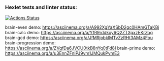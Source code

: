 ### Hexlet tests and linter status:
[![Actions Status](https://github.com/821125/python-project-49/workflows/hexlet-check/badge.svg)](https://github.com/821125/python-project-49/actions)

brain-even demo: https://asciinema.org/a/A992XgYaXSbD2gc0HAmGTaKBj
brain-calc demo: https://asciinema.org/a/YfR9rddkxy6Q2ZTXgxzEKrzbg
brain-gcd demo: https://asciinema.org/a/JfMRjobklMTvZzRHt3AMz4Fou
brain-progression demo: https://asciinema.org/a/ZVqfDa6JVCU0tkB8nYq0tFd8I
brain-prime demo: https://asciinema.org/a/u3EnnZFnIPJ9vm1JMQukPvmE3